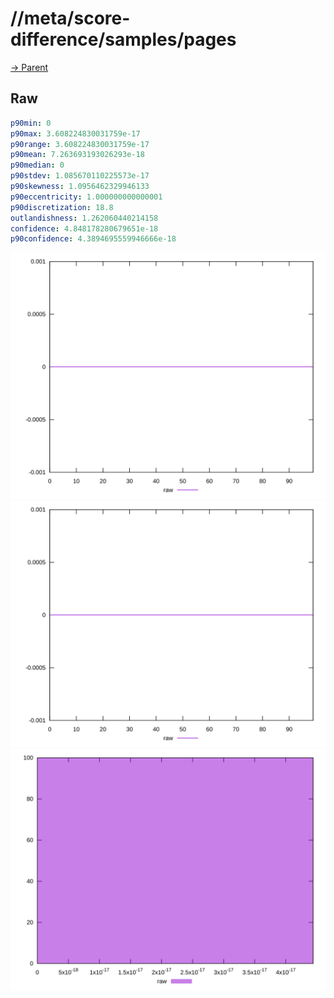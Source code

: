 
# //meta/score-difference/samples/pages

[→ Parent](../..)


## Raw


```yaml
p90min: 0
p90max: 3.608224830031759e-17
p90range: 3.608224830031759e-17
p90mean: 7.263693193026293e-18
p90median: 0
p90stdev: 1.085670110225573e-17
p90skewness: 1.0956462329946133
p90eccentricity: 1.000000000000001
p90discretization: 18.8
outlandishness: 1.262060440214158
confidence: 4.848178280679651e-18
p90confidence: 4.3894695559946666e-18

```

![PLOT: raw-values](./raw/values.svg)![PLOT: raw-sorted](./raw/sorted.svg)![PLOT: raw-histogram](./raw/histogram.svg)